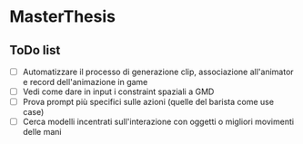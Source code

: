 # MasterThesis

## ToDo list
- [ ] Automatizzare il processo di generazione clip, associazione all'animator e record dell'animazione in game
- [ ] Vedi come dare in input i constraint spaziali a GMD
- [ ] Prova prompt più specifici sulle azioni (quelle del barista come use case)
- [ ] Cerca modelli incentrati sull'interazione con oggetti o migliori movimenti delle mani 
